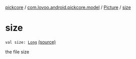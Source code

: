 [pickcore](../../index.md) / [com.lovoo.android.pickcore.model](../index.md) / [Picture](index.md) / [size](./size.md)

# size

`val size: `[`Long`](https://kotlinlang.org/api/latest/jvm/stdlib/kotlin/-long/index.html) [(source)](https://github.com/lovoo/android-pickpic/blob/master/pickcore/src/main/kotlin/com/lovoo/android/pickcore/model/Picture.kt#L19)

the file size

